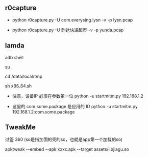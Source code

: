 

## r0capture

* python r0capture.py -U com.everysing.lysn -v -p lysn.pcap

* python r0capture.py -U 韵达快递超市 -v -p yunda.pcap




## lamda

adb shell

su

cd /data/local/tmp

sh x86_64.sh


* 注意，设备IP 必须在参数第一位
python -u startmitm.py 192.168.1.2



* 这里的 com.some.package 是应用的 ID
python -u startmitm.py 192.168.1.2:com.some.package




## TweakMe

过签 360 (so是指加固的壳的so，也就是app第一个加载的so)

apktweak --embed --apk xxxx.apk --target assets/libjiagu.so
